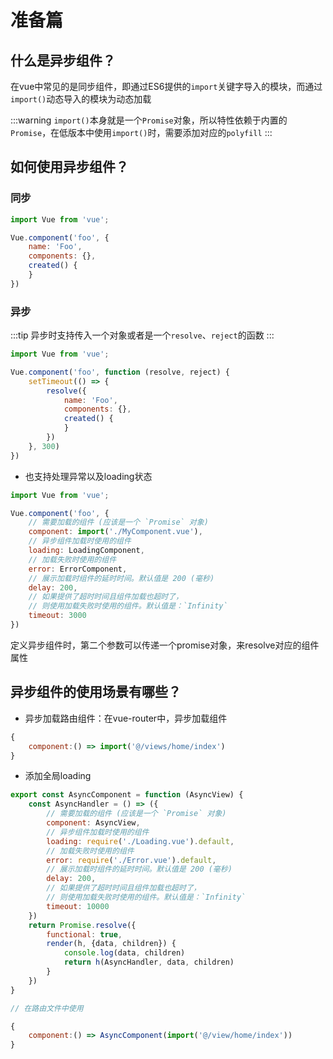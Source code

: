 # 准备篇

## 什么是异步组件？

在vue中常见的是同步组件，即通过ES6提供的`import`关键字导入的模块，而通过`import()`动态导入的模块为动态加载

:::warning
`import()`本身就是一个`Promise`对象，所以特性依赖于内置的 `Promise`，在低版本中使用`import()`时，需要添加对应的`polyfill`
:::

## 如何使用异步组件？

### 同步

```js
import Vue from 'vue';

Vue.component('foo', {
    name: 'Foo',
    components: {},
    created() {
    }
})

```

### 异步

:::tip
异步时支持传入一个对象或者是一个`resolve`、`reject`的函数
:::

```js
import Vue from 'vue';

Vue.component('foo', function (resolve, reject) {
    setTimeout(() => {
        resolve({
            name: 'Foo',
            components: {},
            created() {
            }
        })
    }, 300)
})
```

- 也支持处理异常以及loading状态

```js
import Vue from 'vue';

Vue.component('foo', {
    // 需要加载的组件 (应该是一个 `Promise` 对象)
    component: import('./MyComponent.vue'),
    // 异步组件加载时使用的组件
    loading: LoadingComponent,
    // 加载失败时使用的组件
    error: ErrorComponent,
    // 展示加载时组件的延时时间。默认值是 200 (毫秒)
    delay: 200,
    // 如果提供了超时时间且组件加载也超时了，
    // 则使用加载失败时使用的组件。默认值是：`Infinity`
    timeout: 3000
})
```

定义异步组件时，第二个参数可以传递一个promise对象，来resolve对应的组件属性

## 异步组件的使用场景有哪些？

- 异步加载路由组件：在vue-router中，异步加载组件

```js
{
    component:() => import('@/views/home/index')
}
```

- 添加全局loading

```js
export const AsyncComponent = function (AsyncView) {
    const AsyncHandler = () => ({
        // 需要加载的组件 (应该是一个 `Promise` 对象)
        component: AsyncView,
        // 异步组件加载时使用的组件
        loading: require('./Loading.vue').default,
        // 加载失败时使用的组件
        error: require('./Error.vue').default,
        // 展示加载时组件的延时时间。默认值是 200 (毫秒)
        delay: 200,
        // 如果提供了超时时间且组件加载也超时了，
        // 则使用加载失败时使用的组件。默认值是：`Infinity`
        timeout: 10000
    })
    return Promise.resolve({
        functional: true,
        render(h, {data, children}) {
            console.log(data, children)
            return h(AsyncHandler, data, children)
        }
    })
}
```

```js
// 在路由文件中使用

{
    component:() => AsyncComponent(import('@/view/home/index'))
}
```
